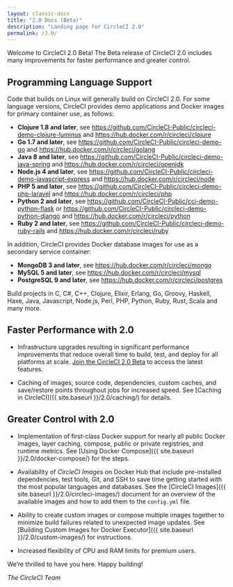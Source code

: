 ```yaml
---
layout: classic-docs
title: "2.0 Docs (Beta)"
description: "Landing page for CircleCI 2.0"
permalink: /2.0/
---
```


Welcome to CircleCI 2.0 Beta! The Beta release of CircleCI 2.0 includes many improvements for faster performance and greater control. 

## Programming Language Support

Code that builds on Linux will generally build on CircleCI 2.0. For some language versions, CircleCI provides demo applications and Docker images for primary container use, as follows: 

- **Clojure 1.8 and later**, see <https://github.com/CircleCI-Public/circleci-demo-clojure-luminus> and <https://hub.docker.com/r/circleci/clojure>
- **Go 1.7 and later**, see <https://github.com/CircleCI-Public/circleci-demo-go> and <https://hub.docker.com/r/circleci/golang>
- **Java 8 and later**, see <https://github.com/CircleCI-Public/circleci-demo-java-spring> and <https://hub.docker.com/r/circleci/openjdk>
- **Node.js 4 and later**, see <https://github.com/CircleCI-Public/circleci-demo-javascript-express> and <https://hub.docker.com/r/circleci/node>
- **PHP 5 and later**, see <https://github.com/CircleCI-Public/circleci-demo-php-laravel> and <https://hub.docker.com/r/circleci/php>
- **Python 2 and later**, see <https://github.com/CircleCI-Public/cci-demo-python-flask> or <https://github.com/CircleCI-Public/circleci-demo-python-django> and <https://hub.docker.com/r/circleci/python>
- **Ruby 2 and later**, see <https://github.com/CircleCI-Public/circleci-demo-ruby-rails> and <https://hub.docker.com/r/circleci/ruby> 

In addition, CircleCI provides Docker database images for use as a secondary service container:

- **MongoDB 3 and later**, see <https://hub.docker.com/r/circleci/mongo>
- **MySQL 5 and later**, see <https://hub.docker.com/r/circleci/mysql>
- **PostgreSQL 9 and later**, see <https://hub.docker.com/r/circleci/postgres>

Build projects in C, C#, C++, Clojure, Elixir, Erlang, Go, Groovy, Haskell, Haxe, Java, Javascript, Node.js, Perl, PHP, Python, Ruby, Rust, Scala and many more. 

## Faster Performance with 2.0

- Infrastructure upgrades resulting in significant performance improvements that reduce overall time to build, test, and deploy for all platforms at scale. [Join the CircleCI 2.0 Beta](https://circleci.com/beta-access/) to access the latest features. 

- Caching of images, source code, dependencies, custom caches, and save/restore points throughout jobs for increased speed. See [Caching in CircleCI]({{ site.baseurl }}/2.0/caching/) for details.

## Greater Control with 2.0

- Implementation of first-class Docker support for nearly all public Docker images, layer caching, compose, public or private registries, and runtime metrics. See [Using Docker Compose]({{ site.baseurl }}/2.0/docker-compose/) for the steps.

- Availability of *CircleCI Images* on Docker Hub that include pre-installed dependencies, test tools, Git, and SSH to save  time getting started with the most popular languages and databases. See the [CircleCI Images]({{ site.baseurl }}/2.0/circleci-images/) document for an overview of the available images and how to add them to the `config.yml` file. 

- Ability to create custom images or compose multiple images together to minimize build failures related to unexpected image updates. See [Building Custom Images for Docker Executor]({{ site.baseurl }}/2.0/custom-images/) for instructions.

- Increased flexibility of CPU and RAM limits for premium users. 

We’re thrilled to have you here. Happy building!

_The CircleCI Team_
